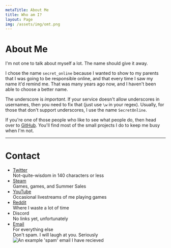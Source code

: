```yaml
---
metaTitle: About Me
title: Who am I?
layout: Page
img: /assets/img/omt.png
---
```


# About Me

I'm not one to talk about myself a lot. The name should give it away.

I chose the name `secret_online` because I wanted to show to my parents that I was going to be responsible online, and that every time I saw my name it'd remind me. That was many years ago now, and I haven't been able to choose a better name.

The underscore is *important*. If your service doesn't allow underscores in usernames, then you need to fix that (just use `\w` in your regex). Usually, for those that don't support underscores, I use the name `SecretOnline`.

If you're one of those people who like to see what people do, then head over to [GitHub](https://github.com/SecretOnline). You'll find most of the small projects I do to keep me busy when I'm not.

---

# Contact

* [Twitter](https://twitter.com/Secret_Online)  
  Not-quite-wisdom in 140 characters or less
* [Steam](http://steamcommunity.com/id/secret_online)  
  Games, games, and Summer Sales
* [YouTube](https://gaming.youtube.com/user/MrSecretOnline)  
  Occasional livestreams of me playing games
* [Reddit](https://reddit.com/u/secret_online)  
  Where I waste a lot of time
* Discord  
  No links yet, unfortunately
* [Email](mailto:me@secretonline.co)  
  For everything else  
  Don't spam. I will laugh at you. Seriously  
  ![An example 'spam' email I have recieved](/assets/img/email-spam.png)
